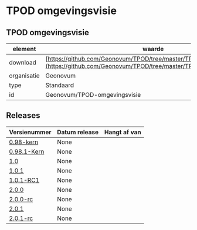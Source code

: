 # TPOD omgevingsvisie



## TPOD omgevingsvisie

|element|waarde|
|-----|------|
| download  | [https://github.com/Geonovum/TPOD/tree/master/TPOD%20Omgevingsvisie](<https://github.com/Geonovum/TPOD/tree/master/TPOD%20Omgevingsvisie>)|
| organisatie  |Geonovum|
| type  |Standaard|
| id  |Geonovum/TPOD-omgevingsvisie|

## Releases

|Versienummer|Datum release|Hangt af van
|-------|-------|-----|
| [0.98-kern](<https://github.com/Geonovum/TPOD/blob/master/TPOD Omgevingsvisie/TPOD Omgevingsvisie v0.98-kern.pdf>)|None||
| [0.98.1-Kern](<https://github.com/Geonovum/TPOD/blob/master/TPOD Omgevingsvisie/TPOD Omgevingsvisie v0.98.1-Kern.pdf>)|None||
| [1.0](<https://github.com/Geonovum/TPOD/blob/master/TPOD Omgevingsvisie/TPOD Omgevingsvisie v1.0.pdf>)|None||
| [1.0.1](<https://github.com/Geonovum/TPOD/blob/master/TPOD Omgevingsvisie/TPOD Omgevingsvisie v1.0.1.pdf>)|None||
| [1.0.1-RC1](<https://github.com/Geonovum/TPOD/blob/master/TPOD Omgevingsvisie/TPOD Omgevingsvisie v1.0.1-RC1.pdf>)|None||
| [2.0.0](<https://github.com/Geonovum/TPOD/blob/master/TPOD Omgevingsvisie/TPOD_Omgevingsvisie_v2.0.0.pdf>)|None||
| [2.0.0-rc](<https://github.com/Geonovum/TPOD/blob/master/TPOD Omgevingsvisie/TPOD_Omgevingsvisie_v2.0.0-rc.pdf>)|None||
| [2.0.1](<https://github.com/Geonovum/TPOD/blob/master/TPOD Omgevingsvisie/TPOD_omgevingsvisie_v2.0.1.pdf>)|None||
| [2.0.1-rc](<https://github.com/Geonovum/TPOD/blob/master/TPOD Omgevingsvisie/TPOD_Omgevingsvisie_v2.0.1-rc.pdf>)|None||


